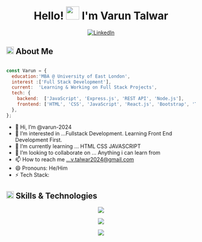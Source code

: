<div align="center">

  <h1>Hello! <img src="https://media.giphy.com/media/hvRJCLFzcasrR4ia7z/giphy.gif" width="35px" height="35px"> I'm Varun Talwar</h1>
  
  <a href="https://www.linkedin.com/in/varuntalwar2024/">
    <img src="https://img.shields.io/badge/LinkedIn-%230A66C2.svg?style=for-the-badge&logo=linkedin&logoColor=white" alt="LinkedIn">
  </a>
  
</div>

<h2 align="left">
  <img src="https://media2.giphy.com/media/QssGEmpkyEOhBCb7e1/giphy.gif?cid=ecf05e47a0n3gi1bfqntqmob8g9aid1oyj2wr3ds3mg700bl&rid=giphy.gif" width="20px" height="20px"> 
  About Me 
</h2>

```js

const Varun = {
  education:'MBA @ University of East London',
  interest :['Full Stack Development'],
  current:  'Learning & Working on Full Stack Projects',
  tech: {
    backend:  ['JavaScript', 'Express.js', 'REST API', 'Node.js'],
    frontend: ['HTML', 'CSS', 'JavaScript', 'React.js', 'Bootstrap', 'Tailwind CSS'],
  },
};
```


- 👋 Hi, I’m @varun-2024
- 👀 I’m interested in ...Fullstack Development. Learning Front End Development First.
- 🌱 I’m currently learning ... HTML CSS JAVASCRIPT
- 💞️ I’m looking to collaborate on ... Anything i can learn from
- 📫 How to reach me ...v.talwar2024@gmail.com
- 😄 Pronouns: He/Him
- ⚡ Tech Stack:

<h2 align="left">
  <img src="https://media2.giphy.com/media/QssGEmpkyEOhBCb7e1/giphy.gif?cid=ecf05e47a0n3gi1bfqntqmob8g9aid1oyj2wr3ds3mg700bl&rid=giphy.gif" width="20px" height="20px">
  Skills & Technologies
</h2>

 <p align="center">
  <a href="https://skillicons.dev">
    <img src="https://skillicons.dev/icons?i=html,css,sass,bootstrap,tailwind,js,ts,react,redux,materialui" />
  </a>
</p>
<p align="center">
  <a href="https://skillicons.dev">
    <img src="https://skillicons.dev/icons?i=vite,nodejs,express,npm,mysql,mongodb,git,github" />
  </a>
</p>
 <p align="center">
  <a href="https://skillicons.dev">
    <img src="https://skillicons.dev/icons?i=powershell,vscode,ps,ae,pr,cpp,linkedin,discord" />
  </a>
</p>





<!---
varun-2024/varun-2024 is a ✨ special ✨ repository because its `README.md` (this file) appears on your GitHub profile.
You can click the Preview link to take a look at your changes.
--->
